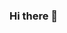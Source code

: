 ### Hi there 👋

<!--
**dwhittlong/dwhittlong** is a ✨ _special_ ✨ repository because its `README.md` (this file) appears on your GitHub profile.

Here are some ideas to get you started:

- 🔭 I’m currently working on finding new projects to work on.
- 🌱 I’m currently learning how to use github on a deeper level as well as visual studios and other programs.
- 👯 I’m looking to collaborate on any basic concepts. I am wanting to build a good foundation before moving on to advanced topics.
- 🤔 I’m looking for help with anything! I want to learn as much as I can and figure out what the coding world has to offer.
- 💬 Ask me about gaming, sports, and anime!
- 📫 How to reach me:  whittd@etsu.edu
- 😄 Pronouns: He/Him
- ⚡ Fun fact: I played violin for 7 years! (Bonus fact: I can also juggle!)
-->
